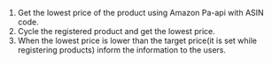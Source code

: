 1. Get the lowest price of the product using Amazon Pa-api with ASIN code.
2. Cycle the registered product and get the lowest price.
3. When the lowest price is lower than the target price(it is set while registering products) inform the information to the users.

